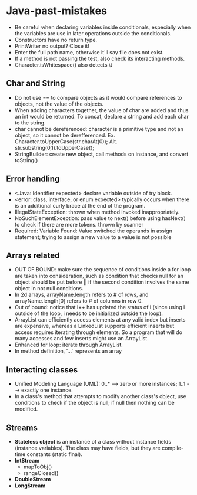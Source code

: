 # Java-past-mistakes

- Be careful when declaring variables inside conditionals, especially when the variables are use in later operations outside the conditionals.
- Constructors have no return type.
- PrintWriter no output? Close it!
- Enter the full path name, otherwise it'll say file does not exist.
- If a method is not passing the test, also check its interacting methods.
- Character.isWhitespace() also detects \t 

## Char and String
- Do not use == to compare objects as it would compare references to objects, not the value of the objects.
- When adding characters together, the value of char are added and thus an int would be returned. To concat, declare a string and add each char to the string.
- char cannot be dereferenced: character is a primitive type and not an object, so it cannot be derefferenced.
  Ex. Character.toUpperCase(str.charAt(0)); 
  Alt. str.substring(0,1).toUpperCase();
- StringBuilder: create new object, call methods on instance, and convert toString()

## Error handling
- <Java: Identifier expected> declare variable outside of try block.
- <error: class, interface, or enum expected> typically occurs when there is an additional curly brace at the end of the program.
- IllegalStateException: thrown when method invoked inappropriately.
- NoSuchElementException: pass value to next() before using hasNext() to check if there are more tokens. thrown by scanner
- Required: Variable Found: Value   switched the operands in assign statement; trying to assign a new value to a value is not possible

## Arrays related
- OUT OF BOUND: make sure the sequence of conditions inside a for loop are taken into consideration, such as condition that checks null for an object should be put before || if the second condition involves the same object in not null conditions.
- In 2d arrays, arrayName.length refers to # of rows, and arrayName.length[0] refers to # of columns in row 0.
- Out of bound: notice that i++ has updated the status of i (since using i outside of the loop, i needs to be initialized outside the loop).
- ArrayList can efficiently access elements at any valid index but inserts are expensive, whereas a LinkedList supports efficient inserts but access requires iterating through elements. So a program that will do many accesses and few inserts might use an ArrayList.
- Enhanced for loop: iterate through ArrayList.
- In method definition, '…' represents an array

## Interacting classes
- Unified Modeling Language (UML): 0..* --> zero or more instances; 1..1 --> exactly one instance.
- In a class's method that attempts to modify another class's object, use conditions to check if the object is null; if null then nothing can be modified.

## Streams
- **Stateless object** is an instance of a class without instance fields (instance variables). The class may have fields, but they are compile-time constants (static final).
- **IntStream**
  - mapToObj()
  - rangeClosed()
- **DoubleStream**
- **LongStream**
